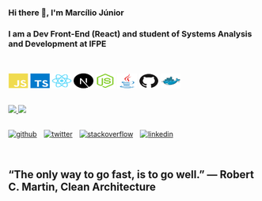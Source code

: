 ### Hi there 👋, I'm Marcílio Júnior

### I am a Dev Front-End (React) and student of Systems Analysis and Development at IFPE

<br>
<br>

<div>
  <img align="center" alt="Icon SVG Js" height="30" width="40" src="https://raw.githubusercontent.com/devicons/devicon/master/icons/javascript/javascript-plain.svg">
  <img align="center" alt="Icon SVG Ts" height="30" width="40" src="https://raw.githubusercontent.com/devicons/devicon/master/icons/typescript/typescript-plain.svg">
  <img align="center" alt="Icon SVG React" height="30" width="40" src="https://raw.githubusercontent.com/devicons/devicon/master/icons/react/react-original.svg">
  <img align="center" alt="Icon SVG NextJS" height="30" width="40" src="https://raw.githubusercontent.com/devicons/devicon/master/icons/nextjs/nextjs-original.svg">
  <img align="center" alt="Icon SVG NodeJS" height="30" width="40" src="https://raw.githubusercontent.com/devicons/devicon/master/icons/nodejs/nodejs-plain.svg">
  <img align="center" alt="Icon SVG Java" height="30" width="40" src="https://raw.githubusercontent.com/devicons/devicon/master/icons/java/java-original.svg">
  <img align="center" alt="Icon SVG Github" height="30" width="40" src="https://raw.githubusercontent.com/devicons/devicon/master/icons/github/github-original.svg">
  <img align="center" alt="Icon SVG Docker" height="30" width="40" src="https://raw.githubusercontent.com/devicons/devicon/master/icons/docker/docker-original.svg">
</div>
  
<br>
<br>

<a href="https://github.com/jrsmarcilio">
<img height="180em" src="https://github-readme-stats.vercel.app/api?username=jrsmarcilio&show_icons=true&theme=dark&include_all_commits=true&count_private=true"/>
<img height="180em" src="https://github-readme-stats.vercel.app/api/top-langs/?username=jrsmarcilio&layout=compact&langs_count=7&theme=dark"/>

<br>
<br>

[<img style="margin-right: 10px;" style="margin-right: 10px;" src='https://img.shields.io/badge/GitHub-100000?style=for-the-badge&logo=github&logoColor=white' alt='github' height='24'>](https://github.com/jrsmarcilio)
[<img style="margin-right: 10px;" src='https://img.shields.io/badge/Twitter-1DA1F2?style=for-the-badge&logo=twitter&logoColor=white' alt='twitter' height='24'>](https://twitter.com/jrsmarcilio)
[<img style="margin-right: 10px;" src='https://img.shields.io/badge/Stack_Overflow-FE7A16?style=for-the-badge&logo=stack-overflow&logoColor=white' alt='stackoverflow' height='24'>](https://stackoverflow.com/users/17101846/jrsmarcilio)
[<img style="margin-right: 10px;" src='https://img.shields.io/badge/LinkedIn-0077B5?style=for-the-badge&logo=linkedin&logoColor=white' alt='linkedin' height='24'>](https://www.linkedin.com/in/jrsmarcilio)

<br>

## “The only way to go fast, is to go well.” ― Robert C. Martin, Clean Architecture
